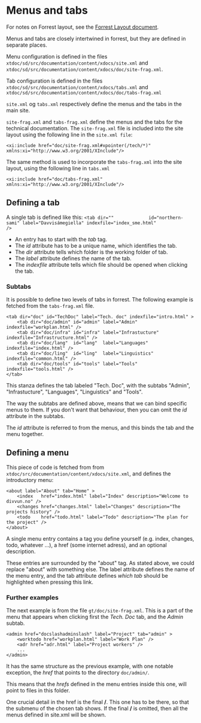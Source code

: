 # Menus and tabs

For notes on Forrest layout, see the [Forrest Layout
document](ForrestLayout.html).

Menus and tabs are closely intertwined in forrest, but they are defined
in separate places.

Menu configuration is defined in the files
`xtdoc/sd/src/documentation/content/xdocs/site.xml` and
`xtdoc/sd/src/documentation/content/xdocs/doc/site-frag.xml`.

Tab configuration is defined in the files
`xtdoc/sd/src/documentation/content/xdocs/tabs.xml` and
`xtdoc/sd/src/documentation/content/xdocs/doc/tabs-frag.xml`

`site.xml` og `tabs.xml` respectively define the menus and the tabs in
the main site.

`site-frag.xml` and `tabs-frag.xml` define the menus and the tabs for
the technical documentation. The `site-frag.xml` file is included into
the site layout using the following line in the `site.xml file`:

    <xi:include href="doc/site-frag.xml#xpointer(/tech/*)"
    xmlns:xi="http://www.w3.org/2001/XInclude"/>

The same method is used to incorporate the `tabs-frag.xml` into the site
layout, using the following line in `tabs.xml`

    <xi:include href="doc/tabs-frag.xml"
    xmlns:xi="http://www.w3.org/2001/XInclude"/>

## Defining a tab

A single tab is defined like this:
`<tab dir=""             id="northern-sami" label="Davvisámegiella" indexfile="index_sme.html"             />`

- An entry has to start with the _tab_ tag.
- The _id_ attribute has to be a unique name, which identifies the
  tab.
- The _dir_ attribute tells which folder is the working folder of tab.
- The _label_ attribute defines the name of the tab.
- The _indexfile_ attribute tells which file should be opened when
  clicking the tab.

### Subtabs

It is possible to define two levels of tabs in forrest. The following
example is fetched from the `tabs-frag.xml` file.

    <tab dir="doc" id="TechDoc" label="Tech. doc" indexfile="intro.html" >
        <tab dir="doc/admin" id="admin" label="Admin" indexfile="workplan.html" />
        <tab dir="doc/infra" id="infra" label="Infrastucture" indexfile="Infrastructure.html" />
        <tab dir="doc/lang"  id="lang"  label="Languages" indexfile="index.html" />
        <tab dir="doc/ling"  id="ling"  label="Linguistics" indexfile="common.html" />
        <tab dir="doc/tools" id="tools" label="Tools" indexfile="tools.html" />
    </tab>


This stanza defines the tab labeled "Tech. Doc", with the subtabs
"Admin", "Infrastucture", "Languages", "Linguistics" and "Tools".

The way the subtabs are defined above, means that we can bind specific
menus to them. If you don't want that behaviour, then you can omit the
_id_ attribute in the subtabs.

The _id_ attribute is referred to from the menus, and this binds the tab
and the menu together.

## Defining a menu

This piece of code is fetched from from
`xtdoc/src/documentation/content/xdocs/site.xml`, and defines the
introductory menu:

    <about label="About" tab="Home" >
        <index   href="index.html" label="Index" description="Welcome to divvun.no" />
        <changes href="changes.html" label="Changes" description="The projects history" />
        <todo    href="todo.html" label="Todo" description="The plan for the project" />
    </about>

A single menu entry contains a tag you define yourself (e.g. index,
changes, todo, whatever ...), a href (some internet adress), and an
optional description.

These entries are surrounded by the "about" tag. As stated above, we
could replace "about" with something else. The label attribute defines
the name of the menu entry, and the tab attribute defines _which tab_
should be highlighted when pressing this link.

### Further examples

The next example is from the file `gt/doc/site-frag.xml`. This is a part
of the menu that appears when clicking first the _Tech. Doc_ tab, and
the _Admin_ subtab.

    <admin href="docslashadminslash" label="Project" tab="admin" >
        <worktodo href="workplan.html" label="Work Plan" />
        <adr href="adr.html" label="Project workers" />
        ...
    </admin>

It has the same structure as the previous example, with one notable
exception, the _href_ that points to the directory `doc/admin/`.

This means that the _hrefs_ defined in the menu entries inside this one,
will point to files in this folder.

One crucial detail in the href is the final **/**. This one has to be
there, so that the submenu of the chosen tab shows. If the final **/**
is omitted, then all the menus defined in site.xml will be shown.
